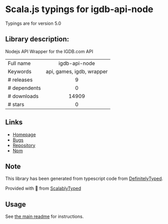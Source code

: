 
# Scala.js typings for igdb-api-node

Typings are for version 5.0

## Library description:
Nodejs API Wrapper for the IGDB.com API

|                    |                 |
| ------------------ | :-------------: |
| Full name          | igdb-api-node |
| Keywords           | api, games, igdb, wrapper |
| # releases         | 9 |
| # dependents       | 0 |
| # downloads        | 14909 |
| # stars            | 0 |

## Links
- [Homepage](https://api-docs.igdb.com)
- [Bugs](https://github.com/igdb/igdb-api-node/issues)
- [Repository](https://github.com/igdb/igdb-api-node)
- [Npm](https://www.npmjs.com/package/igdb-api-node)
    


## Note
This library has been generated from typescript code from [DefinitelyTyped](https://definitelytyped.org).

Provided with :purple_heart: from [ScalablyTyped](https://github.com/oyvindberg/ScalablyTyped)

## Usage
See [the main readme](../../readme.md) for instructions.


